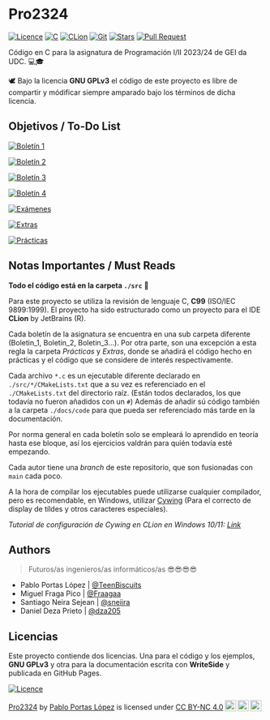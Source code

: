 # Pro2324

[![Licence](https://img.shields.io/github/license/TeenBiscuits/Pro2324.svg)](./LICENSE)
[![C](https://img.shields.io/badge/C99-%2300599C.svg?logo=c&logoColor=white)](https://en.wikipedia.org/wiki/C99)
[![CLion](https://img.shields.io/badge/CLion-black.svg?logo=clion&logoColor=white)](https://www.jetbrains.com/es-es/clion/)
[![Git](https://img.shields.io/badge/GIT-E44C30?logo=git&logoColor=white)](https://en.wikipedia.org/wiki/Git)
[![Stars](https://img.shields.io/github/stars/TeenBiscuits/Pro2324.svg)](https://github.com/TeenBiscuits/Pro2324)
[![Pull Request](https://img.shields.io/github/issues-pr-closed/TeenBiscuits/Pro2324.svg)](https://github.com/TeenBiscuits/Pro2324/pulls)

Código en C para la asignatura de Programación I/II 2023/24 de GEI da UDC. 💻🎓

🕊️ Bajo la licencia **GNU GPLv3** el código de este proyecto es libre de compartir y módificar siempre amparado bajo los términos de
dicha licencia.

## Objetivos / To-Do List

[![Boletín 1](https://progress-bar.dev/100/?title=Boletín%201&width=200&color=d2007b)](./src/Boletin_1)

[![Boletín 2](https://progress-bar.dev/100/?title=Boletín%202&width=200&color=d2007b)](./src/Boletin_2)

[![Boletín 3](https://progress-bar.dev/66/?title=Boletín%203&width=200&color=d2007b)](./src/Boletin_3)

[![Boletín 4](https://progress-bar.dev/27/?title=Boletín%204&width=200&color=d2007b)](./src/Boletin_4)

[![Exámenes](https://img.shields.io/badge/Exámenes-2-grey?labelColor=d2007b)](./src/Examenes)

[![Extras](https://img.shields.io/badge/Extras-6-grey?labelColor=d2007b)](./src/Extras)

[![Prácticas](https://img.shields.io/badge/Prácticas-0-grey?labelColor=d2007b)](./src/Practicas)

<!---
- [x] Boletín 1 ( 20 / 20 )
- [x] Boletín 2 ( 50 / 50 )
- [ ] Boletín 3 ( 24 / 36 ) 
- [ ] Boletín 4 ( 11 / 40 )
--->

## Notas Importantes / Must Reads

**Todo el código está en la carpeta ``./src``** 📢

Para este proyecto se utiliza la revisión de lenguaje C, **C99** (ISO/IEC 9899:1999). El proyecto ha sido estructurado
como un proyecto para el IDE **CLion** by JetBrains (R).

Cada boletín de la asignatura se encuentra en una sub carpeta diferente (Boletin_1, Boletin_2, Boletin_3...). Por otra
parte, son una excepción a esta regla la carpeta *Prácticas* y *Extras*, donde se añadirá el código hecho en prácticas y
el código que se considere de interés respectivamente.

Cada archivo ```*.c``` es un ejecutable diferente declarado en ``./src/*/CMakeLists.txt`` que a su vez es referenciado
en el ``./CMakeLists.txt`` del directorio raíz. (Están todos declarados, los que todavía no fueron añadidos con
un ``#``) Además de añadir sú código también a la carpeta ``./docs/code`` para que pueda ser referenciado más tarde en
la documentación.

Por norma general en cada boletín solo se empleará lo aprendido en teoría hasta ese bloque, así los ejercicios valdrán
para quién todavía esté empezando.

Cada autor tiene una *branch* de este repositorio, que son fusionadas con ``main`` cada poco.

A la hora de compilar los ejecutables puede utilizarse cualquier compilador, pero es recomendable, en Windows,
utilizar [Cywing](https://www.cygwin.com) (Para el correcto de display de tíldes y otros caracteres especiales).

*Tutorial de configuración de Cywing en CLion en Windows
10/11: [Link](https://www.jetbrains.com/help/clion/quick-tutorial-on-configuring-clion-on-windows.html#Cygwin)*

## Authors

> Futuros/as ingenieros/as informáticos/as 😎😎😎😎

- Pablo Portas López | [@TeenBiscuits](https://github.com/TeenBiscuits)
- Miguel Fraga Pico | [@Fraagaa](https://github.com/Fraagaa)
- Santiago Neira Sejean | [@sneiira](https://github.com/sneiira)
- Daniel Deza Prieto | [@dza205](https://github.com/dza205)

## Licencias

Este proyecto contiende dos licencias. Una para el código y los ejemplos,  **GNU GPLv3** y otra para la documentación escrita con **WriteSide** y publicada en GitHub Pages.

[![Licence](https://img.shields.io/github/license/TeenBiscuits/Pro2324.svg)](./LICENSE)

<p xmlns:cc="http://creativecommons.org/ns#" xmlns:dct="http://purl.org/dc/terms/"><a property="dct:title" rel="cc:attributionURL" href="https://teenbiscuits.github.io/Pro2324/readme.html">Pro2324</a> by <a rel="cc:attributionURL dct:creator" property="cc:attributionName" href="https://github.com/TeenBiscuits">Pablo Portas López</a> is licensed under <a href="http://creativecommons.org/licenses/by-nc/4.0/?ref=chooser-v1" target="_blank" rel="license noopener noreferrer" style="display:inline-block;">CC BY-NC 4.0<img style="height:22px!important;margin-left:3px;vertical-align:text-bottom;" src="https://mirrors.creativecommons.org/presskit/icons/cc.svg?ref=chooser-v1"><img style="height:22px!important;margin-left:3px;vertical-align:text-bottom;" src="https://mirrors.creativecommons.org/presskit/icons/by.svg?ref=chooser-v1"><img style="height:22px!important;margin-left:3px;vertical-align:text-bottom;" src="https://mirrors.creativecommons.org/presskit/icons/nc.svg?ref=chooser-v1"></a></p>

